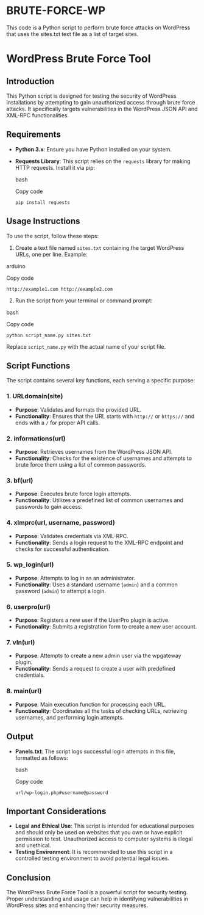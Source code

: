 # BRUTE-FORCE-WP
This code is a Python script to perform brute force attacks on WordPress that uses the sites.txt text file as a list of target sites.

# WordPress Brute Force Tool

## Introduction

This Python script is designed for testing the security of WordPress installations by attempting to gain unauthorized access through brute force attacks. It specifically targets vulnerabilities in the WordPress JSON API and XML-RPC functionalities.

## Requirements

- **Python 3.x**: Ensure you have Python installed on your system.
  
- **Requests Library**: This script relies on the `requests` library for making HTTP requests. Install it via pip:
  
  bash
  
  Copy code
  
  `pip install requests`
  

## Usage Instructions

To use the script, follow these steps:

1. Create a text file named `sites.txt` containing the target WordPress URLs, one per line. Example:
  
  arduino
  
  Copy code
  
  `http://example1.com http://example2.com`
  
2. Run the script from your terminal or command prompt:
  
  bash
  
  Copy code
  
  `python script_name.py sites.txt`
  
  Replace `script_name.py` with the actual name of your script file.
  

## Script Functions

The script contains several key functions, each serving a specific purpose:

### 1. URLdomain(site)

- **Purpose**: Validates and formats the provided URL.
- **Functionality**: Ensures that the URL starts with `http://` or `https://` and ends with a `/` for proper API calls.

### 2. informations(url)

- **Purpose**: Retrieves usernames from the WordPress JSON API.
- **Functionality**: Checks for the existence of usernames and attempts to brute force them using a list of common passwords.

### 3. bf(url)

- **Purpose**: Executes brute force login attempts.
- **Functionality**: Utilizes a predefined list of common usernames and passwords to gain access.

### 4. xlmprc(url, username, password)

- **Purpose**: Validates credentials via XML-RPC.
- **Functionality**: Sends a login request to the XML-RPC endpoint and checks for successful authentication.

### 5. wp_login(url)

- **Purpose**: Attempts to log in as an administrator.
- **Functionality**: Uses a standard username (`admin`) and a common password (`admin`) to attempt a login.

### 6. userpro(url)

- **Purpose**: Registers a new user if the UserPro plugin is active.
- **Functionality**: Submits a registration form to create a new user account.

### 7. vln(url)

- **Purpose**: Attempts to create a new admin user via the wpgateway plugin.
- **Functionality**: Sends a request to create a user with predefined credentials.

### 8. main(url)

- **Purpose**: Main execution function for processing each URL.
- **Functionality**: Coordinates all the tasks of checking URLs, retrieving usernames, and performing login attempts.

## Output

- **Panels.txt**: The script logs successful login attempts in this file, formatted as follows:
  
  bash
  
  Copy code
  
  `url/wp-login.php#username@password`
  

## Important Considerations

- **Legal and Ethical Use**: This script is intended for educational purposes and should only be used on websites that you own or have explicit permission to test. Unauthorized access to computer systems is illegal and unethical.
- **Testing Environment**: It is recommended to use this script in a controlled testing environment to avoid potential legal issues.

## Conclusion

The WordPress Brute Force Tool is a powerful script for security testing. Proper understanding and usage can help in identifying vulnerabilities in WordPress sites and enhancing their security measures.
